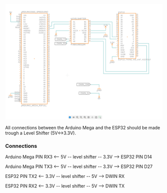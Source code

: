 ![Alt text](image.png)

All connections between the Arduino Mega and the ESP32 should be made trough a Level Shifter (5V<->3.3V).

### Connections

Arduino Mega PIN RX3 <-- 5V -- level shifter -- 3.3V --> ESP32 PIN D14

Arduino Mega PIN TX3 <-- 5V -- level shifter -- 3.3V --> ESP32 PIN D27

ESP32 PIN TX2 <-- 3.3V -- level shifter -- 5V --> DWIN RX

ESP32 PIN RX2 <-- 3.3V -- level shifter -- 5V --> DWIN TX
